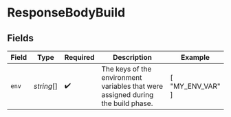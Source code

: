 # ResponseBodyBuild


## Fields

| Field                                                                            | Type                                                                             | Required                                                                         | Description                                                                      | Example                                                                          |
| -------------------------------------------------------------------------------- | -------------------------------------------------------------------------------- | -------------------------------------------------------------------------------- | -------------------------------------------------------------------------------- | -------------------------------------------------------------------------------- |
| `env`                                                                            | *string*[]                                                                       | :heavy_check_mark:                                                               | The keys of the environment variables that were assigned during the build phase. | [<br/>"MY_ENV_VAR"<br/>]                                                         |